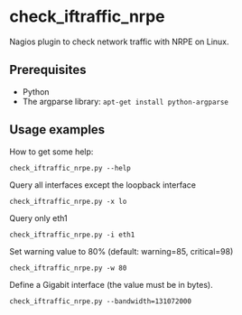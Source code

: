 check_iftraffic_nrpe
====================

Nagios plugin to check network traffic with NRPE on Linux.

Prerequisites
-------------

* Python
* The argparse library: `apt-get install python-argparse`

Usage examples
--------------

How to get some help:

    check_iftraffic_nrpe.py --help

Query all interfaces except the loopback interface

    check_iftraffic_nrpe.py -x lo

Query only eth1

    check_iftraffic_nrpe.py -i eth1

Set warning value to 80% (default: warning=85, critical=98)

    check_iftraffic_nrpe.py -w 80

Define a Gigabit interface (the value must be in bytes).

    check_iftraffic_nrpe.py --bandwidth=131072000


